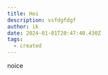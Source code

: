```yaml
---
title: Hoi
description: vsfdgfdgf
author: ik
date: 2024-01-01T20:47:40.430Z
tags:
  - created
---
```

n﻿oice